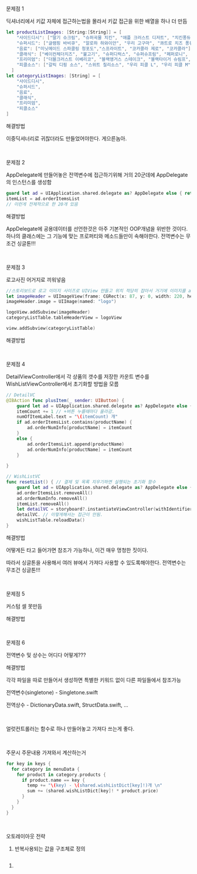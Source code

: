 문제점 1

딕셔너리에서 키값 자체에 접근하는법을 몰라서 키값 접근을 위한 배열을 하나 더 만듬

```swift
let productListImages: [String:[String]] = [
    "사이드디시": ["딸기 슈크림", "슈퍼곡물 치킨", "애플 크러스트 디저트", "치킨퐁듀 그라탕", "퀴노아 치킨 샐러드","포테이토 순살치킨"],
    "슈퍼시드": ["글램핑 바비큐", "알로하 하와이안", "우리 고구마", "콰트로 치즈 퐁듀"],
    "음료": ["미닛메이드 스파클링 청포도","스프라이트", "코카콜라 제로", "코카콜라"],
    "클래식": ["베이컨체더치즈", "불고기", "슈퍼디럭스", "슈퍼슈프림", "페퍼로니", "포테이토"],
    "프리미엄": ["더블크러스트 이베리코", "블랙앵거스 스테이크", "블랙타이거 슈림프", "와규 앤 비스테카", "직화 스테이크"],
    "피클소스": ["갈릭 디핑 소스", "스위트 칠리소스", "우리 피클 L", "우리 피클 M", "핫소스"]
  ]
let categoryListImages: [String] = [
    "사이드디시",
    "슈퍼시드",
    "음료",
    "클래식",
    "프리미엄",
    "피클소스"
]
```

해결방법

이중딕셔너리로 귀찮더라도 만들었어야한다. 게으른놈아.

<br>

문제점 2

AppDelegate에 만들어놓은 전역변수에 접근하기위해 거의 20군데에 AppDelegate의 인스턴스를 생성함

```swift
guard let ad = UIApplication.shared.delegate as? AppDelegate else { return }
itemList = ad.orderItemsList
// 이런게 전체적으로 한 20개 있음
```

해결방법

AppDelegate에 공용데이터를 선언한것은 아주 기본적인 OOP개념을 위반한 것이다. 하나의 클래스에는 그 기능에 맞는 프로퍼티와 메소드들만이 속해야한다. 전역변수는 무조건 싱글톤!!!

<br>

문제점 3

로고사진 어거지로 끼워넣음

```swift
//스토리보드로 로고 이미지 사이즈로 UIView 만들고 위치 적당히 잡아서 거기에 이미지를 addSubView 해벌임...
let imageHeader = UIImageView(frame: CGRect(x: 87, y: 0, width: 220, height: 220))
imageHeader.image = UIImage(named: "logo")

logoView.addSubview(imageHeader)
categoryListTable.tableHeaderView = logoView

view.addSubview(categoryListTable)
```

해결방법



<br>

문제점 4

DetailViewController에서 각 상품의 갯수를 저장한 카운트 변수를 WishListViewController에서 초기화할 방법을 모름

```swift
// DetailVC
@IBAction func plusItem(_ sender: UIButton) {
    guard let ad = UIApplication.shared.delegate as? AppDelegate else { return }
    itemCount += 1 // +버튼 누를때마다 올라감.
    numOfItemLabel.text = "\(itemCount) 개"
    if ad.orderItemsList.contains(productName) {
        ad.orderNumInfo[productName] = itemCount
    }
    else {
        ad.orderItemsList.append(productName)
        ad.orderNumInfo[productName] = itemCount
    }
    
}

// WishListVC
func resetList() { // 결제 및 목록 지우기하면 실행되는 초기화 함수
    guard let ad = UIApplication.shared.delegate as? AppDelegate else { return }
    ad.orderItemsList.removeAll()
    ad.orderNumInfo.removeAll()
    itemList.removeAll()
    let detailVC = storyboard?.instantiateViewController(withIdentifier: "DetailVC")
    detailVC. // 이렇게해서는 접근이 안됨.
    wishListTable.reloadData()
}
```

해결방법

어떻게든 타고 들어가면 참조가 가능하나, 이건 매우 멍청한 짓이다.

따라서 싱글톤을 사용해서 여러 뷰에서 가져다 사용할 수 있도록해야한다. 전역변수는 무조건 싱글톤!!!

<br>

문제점 5

커스텀 셀 못만듬

해결방법



<br>

문제점 6

전역변수 및 상수는 어디다 어떻게???

해결방법

각각 파일을 따로 만들어서 생성하면 특별한 키워드 없이 다른 파일들에서 참조가능

전역변수(singletone) - Singletone.swift

전역상수 - DictionaryData.swift, StructData.swift, ...

<br>

얼럿컨트롤러는 함수로 하나 만들어놓고 가져다 쓰는게 좋다.

<br>

주문시 주문내용 가져와서 계산하는거

```swift
for key in keys {
  for category in menuData {
    for product in category.products {
      if product.name == key {
        temp += "\(key) - \(shared.wishListDict[key]!)개 \n"
        sum += (shared.wishListDict[key]! * product.price)
      }
    }
  }
}
```

<br>

오토레이아웃 전략

1. 반복사용되는 값을 구조체로 정의

```swift

```



1. 

